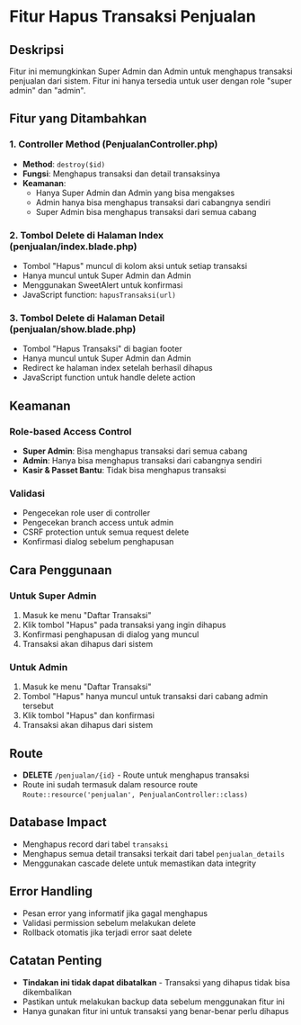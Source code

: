 # Fitur Hapus Transaksi Penjualan

## Deskripsi
Fitur ini memungkinkan Super Admin dan Admin untuk menghapus transaksi penjualan dari sistem. Fitur ini hanya tersedia untuk user dengan role "super admin" dan "admin".

## Fitur yang Ditambahkan

### 1. Controller Method (PenjualanController.php)
- **Method**: `destroy($id)`
- **Fungsi**: Menghapus transaksi dan detail transaksinya
- **Keamanan**: 
  - Hanya Super Admin dan Admin yang bisa mengakses
  - Admin hanya bisa menghapus transaksi dari cabangnya sendiri
  - Super Admin bisa menghapus transaksi dari semua cabang

### 2. Tombol Delete di Halaman Index (penjualan/index.blade.php)
- Tombol "Hapus" muncul di kolom aksi untuk setiap transaksi
- Hanya muncul untuk Super Admin dan Admin
- Menggunakan SweetAlert untuk konfirmasi
- JavaScript function: `hapusTransaksi(url)`

### 3. Tombol Delete di Halaman Detail (penjualan/show.blade.php)
- Tombol "Hapus Transaksi" di bagian footer
- Hanya muncul untuk Super Admin dan Admin
- Redirect ke halaman index setelah berhasil dihapus
- JavaScript function untuk handle delete action

## Keamanan

### Role-based Access Control
- **Super Admin**: Bisa menghapus transaksi dari semua cabang
- **Admin**: Hanya bisa menghapus transaksi dari cabangnya sendiri
- **Kasir & Passet Bantu**: Tidak bisa menghapus transaksi

### Validasi
- Pengecekan role user di controller
- Pengecekan branch access untuk admin
- CSRF protection untuk semua request delete
- Konfirmasi dialog sebelum penghapusan

## Cara Penggunaan

### Untuk Super Admin
1. Masuk ke menu "Daftar Transaksi"
2. Klik tombol "Hapus" pada transaksi yang ingin dihapus
3. Konfirmasi penghapusan di dialog yang muncul
4. Transaksi akan dihapus dari sistem

### Untuk Admin
1. Masuk ke menu "Daftar Transaksi"
2. Tombol "Hapus" hanya muncul untuk transaksi dari cabang admin tersebut
3. Klik tombol "Hapus" dan konfirmasi
4. Transaksi akan dihapus dari sistem

## Route
- **DELETE** `/penjualan/{id}` - Route untuk menghapus transaksi
- Route ini sudah termasuk dalam resource route `Route::resource('penjualan', PenjualanController::class)`

## Database Impact
- Menghapus record dari tabel `transaksi`
- Menghapus semua detail transaksi terkait dari tabel `penjualan_details`
- Menggunakan cascade delete untuk memastikan data integrity

## Error Handling
- Pesan error yang informatif jika gagal menghapus
- Validasi permission sebelum melakukan delete
- Rollback otomatis jika terjadi error saat delete

## Catatan Penting
- **Tindakan ini tidak dapat dibatalkan** - Transaksi yang dihapus tidak bisa dikembalikan
- Pastikan untuk melakukan backup data sebelum menggunakan fitur ini
- Hanya gunakan fitur ini untuk transaksi yang benar-benar perlu dihapus 